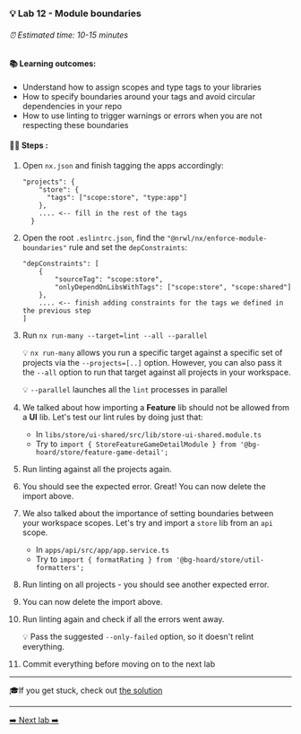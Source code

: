 ### 💡 Lab 12 - Module boundaries

###### ⏰ Estimated time: 10-15 minutes

#### 📚 Learning outcomes:

- Understand how to assign scopes and type tags to your libraries
- How to specify boundaries around your tags and avoid circular dependencies in your repo
- How to use linting to trigger warnings or errors when you are not respecting these boundaries

#### 🏋️‍♀️ Steps :

1. Open `nx.json` and finish tagging the apps accordingly:

    ```
    "projects": {
        "store": {
          "tags": ["scope:store", "type:app"]
        },
        .... <-- fill in the rest of the tags
      }
    ```

2. Open the root `.eslintrc.json`, find the `"@nrwl/nx/enforce-module-boundaries"` rule and set the `depConstraints`:

    ```
    "depConstraints": [
        {
            "sourceTag": "scope:store",
            "onlyDependOnLibsWithTags": ["scope:store", "scope:shared"]
        },
        .... <-- finish adding constraints for the tags we defined in the previous step
    ]
    ```

3. Run `nx run-many --target=lint --all --parallel`

    💡 `nx run-many` allows you run a specific target against a specific set of projects
    via the `--projects=[..]` option. However, you can also pass it the `--all` option
    to run that target against all projects in your workspace. 
    
    💡 `--parallel` launches all the `lint` processes in parallel

4. We talked about how importing a **Feature** lib should not be allowed from a
**UI** lib. Let's test our lint rules by doing just that:
    - In `libs/store/ui-shared/src/lib/store-ui-shared.module.ts`
    - Try to `import { StoreFeatureGameDetailModule } from '@bg-hoard/store/feature-game-detail';`

5. Run linting against all the projects again.
6. You should see the expected error. Great! You can now delete the import above.
7. We also talked about the importance of setting boundaries between your workspace scopes.
Let's try and import a `store` lib from an `api` scope.
    - In `apps/api/src/app/app.service.ts`
    - Try to `import { formatRating } from '@bg-hoard/store/util-formatters';`
8. Run linting on all projects - you should see another expected error.
9. You can now delete the import above.
10. Run linting again and check if all the errors went away.
    
    💡 Pass the suggested `--only-failed` option, so it doesn't relint everything.

11. Commit everything before moving on to the next lab


---

🎓If you get stuck, check out [the solution](SOLUTION.md)

---

[➡️ Next lab ➡️](../lab13/LAB.md)
